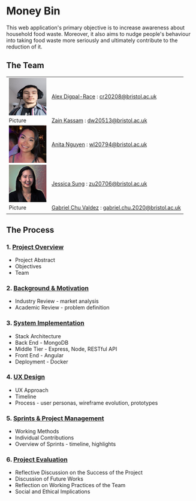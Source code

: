 # **Money Bin**

This web application's primary objective is to increase awareness about household food waste. Moreover, it also aims to nudge people's behaviour into taking food waste more seriously and ultimately contribute to the reduction of it.

## **The Team**
|             |             |
| ----------- | ----------- |
| <img align="left" width="100" height="100" src="Portfolio/Images/glorious_leader_2.jpeg">| [Alex Digpal-Race](https://github.com/alexDigpalRace) : <cr20208@bristol.ac.uk>|
| Picture     |[Zain Kassam](https://github.com/Zainzzkk) : <dw20513@bristol.ac.uk>|
| <img align="left" width="100" height="100" src="Portfolio/Images/anita-profile.png">     |[Anita Nguyen](https://github.com/ng0c) : <wl20794@bristol.ac.uk>|
| <img align="left" width="100" height="100" src="Portfolio/Images/profile_JS.jpg">     |[Jessica Sung](https://github.com/jessicaksung) : <zu20706@bristol.ac.uk>|
| Picture     |[Gabriel Chu Valdez](https://github.com/gabrielchuv) : <gabriel.chu.2020@bristol.ac.uk>|
|             |             |


## **The Process**

### 1. [Project Overview](Portfolio/ProjectOverview.md)
* Project Abstract 
* Objectives
* Team

### 2. [Background & Motivation](Portfolio/BackgroundAndMotivation.md)
* Industry Review - market analysis 
* Academic Review - problem definition 

### 3. [System Implementation](Portfolio/SystemImplementation.md)
* Stack Architecture
* Back End - MongoDB
* Middle Tier - Express, Node, RESTful API
* Front End - Angular
* Deployment - Docker

### 4. [UX Design](Portfolio/UXDesign.md)
* UX Approach 
* Timeline 
* Process - user personas, wireframe evolution, prototypes 

### 5. [Sprints & Project Management](Portfolio/SprintsAndProjectManagement.md)
* Working Methods 
* Individual Contributions 
* Overview of Sprints - timeline, highlights 

### 6. [Project Evaluation](Portfolio/ProjectEvaluation.md)
* Reflective Discussion on the Success of the Project
* Discussion of Future Works
* Reflection on Working Practices of the Team
* Social and Ethical Implications
